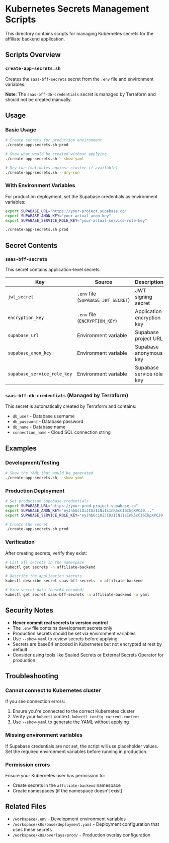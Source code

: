 # Kubernetes Secrets Management Scripts

This directory contains scripts for managing Kubernetes secrets for the affiliate backend application.

## Scripts Overview

### `create-app-secrets.sh`

Creates the `saas-bff-secrets` secret from the `.env` file and environment variables.

**Note**: The `saas-bff-db-credentials` secret is managed by Terraform and should not be created manually.

## Usage

### Basic Usage

```bash
# Create secrets for production environment
./create-app-secrets.sh prod

# Show what would be created without applying
./create-app-secrets.sh --show-yaml

# Dry run (validates against cluster if available)
./create-app-secrets.sh --dry-run
```

### With Environment Variables

For production deployment, set the Supabase credentials as environment variables:

```bash
export SUPABASE_URL="https://your-project.supabase.co"
export SUPABASE_ANON_KEY="your-actual-anon-key"
export SUPABASE_SERVICE_ROLE_KEY="your-actual-service-role-key"

./create-app-secrets.sh prod
```

## Secret Contents

### `saas-bff-secrets`

This secret contains application-level secrets:

| Key | Source | Description |
|-----|--------|-------------|
| `jwt_secret` | `.env` file (`SUPABASE_JWT_SECRET`) | JWT signing secret |
| `encryption_key` | `.env` file (`ENCRYPTION_KEY`) | Application encryption key |
| `supabase_url` | Environment variable | Supabase project URL |
| `supabase_anon_key` | Environment variable | Supabase anonymous key |
| `supabase_service_role_key` | Environment variable | Supabase service role key |

### `saas-bff-db-credentials` (Managed by Terraform)

This secret is automatically created by Terraform and contains:

- `db_user` - Database username
- `db_password` - Database password  
- `db_name` - Database name
- `connection_name` - Cloud SQL connection string

## Examples

### Development/Testing

```bash
# Show the YAML that would be generated
./create-app-secrets.sh --show-yaml
```

### Production Deployment

```bash
# Set production Supabase credentials
export SUPABASE_URL="https://your-prod-project.supabase.co"
export SUPABASE_ANON_KEY="eyJhbGciOiJIUzI1NiIsInR5cCI6IkpXVCJ9..."
export SUPABASE_SERVICE_ROLE_KEY="eyJhbGciOiJIUzI1NiIsInR5cCI6IkpXVCJ9..."

# Create the secret
./create-app-secrets.sh prod
```

### Verification

After creating secrets, verify they exist:

```bash
# List all secrets in the namespace
kubectl get secrets -n affiliate-backend

# Describe the application secrets
kubectl describe secret saas-bff-secrets -n affiliate-backend

# View secret data (base64 encoded)
kubectl get secret saas-bff-secrets -n affiliate-backend -o yaml
```

## Security Notes

- **Never commit real secrets to version control**
- The `.env` file contains development secrets only
- Production secrets should be set via environment variables
- Use `--show-yaml` to review secrets before applying
- Secrets are base64 encoded in Kubernetes but not encrypted at rest by default
- Consider using tools like Sealed Secrets or External Secrets Operator for production

## Troubleshooting

### Cannot connect to Kubernetes cluster

If you see connection errors:

1. Ensure you're connected to the correct Kubernetes cluster
2. Verify your `kubectl` context: `kubectl config current-context`
3. Use `--show-yaml` to generate the YAML without applying

### Missing environment variables

If Supabase credentials are not set, the script will use placeholder values. Set the required environment variables before running in production.

### Permission errors

Ensure your Kubernetes user has permission to:
- Create secrets in the `affiliate-backend` namespace
- Create namespaces (if the namespace doesn't exist)

## Related Files

- `/workspace/.env` - Development environment variables
- `/workspace/k8s/base/deployment.yaml` - Deployment configuration that uses these secrets
- `/workspace/k8s/overlays/prod/` - Production overlay configuration